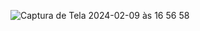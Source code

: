 ![Captura de Tela 2024-02-09 às 16 56 58](https://github.com/itsmyllaa/alura-projeto-screen-sound/assets/60410635/18fd49cd-ff10-4638-89a5-eb8e617933ee)
